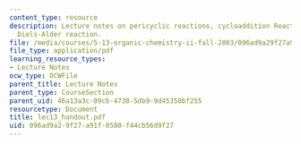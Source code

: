 ```yaml
---
content_type: resource
description: Lecture notes on pericyclic reactions, cycloaddition Reactions, and the
  Diels-Alder reaction.
file: /media/courses/5-13-organic-chemistry-ii-fall-2003/096ad9a29f27a91f0580f44cb56d9f27_lec13_handout.pdf
file_type: application/pdf
learning_resource_types:
- Lecture Notes
ocw_type: OCWFile
parent_title: Lecture Notes
parent_type: CourseSection
parent_uid: 46a13a3c-09cb-4738-5db9-9d45358bf255
resourcetype: Document
title: lec13_handout.pdf
uid: 096ad9a2-9f27-a91f-0580-f44cb56d9f27
---
```


